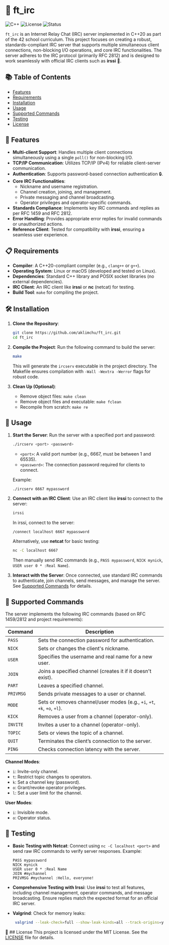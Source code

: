 # 🚀 ft_irc 

![C++](https://img.shields.io/badge/C++-98-blue.svg)
![License](https://img.shields.io/badge/license-MIT-green.svg)
![Status](https://img.shields.io/badge/status-complete-brightgreen.svg)

`ft_irc` is an Internet Relay Chat (IRC) server implemented in C++20 as part of the 42 school curriculum. This project focuses on creating a robust, standards-compliant IRC server that supports multiple simultaneous client connections, non-blocking I/O operations, and core IRC functionalities. The server adheres to the IRC protocol (primarily RFC 2812) and is designed to work seamlessly with official IRC clients such as **irssi** 📡.

## 📚 Table of Contents
- [Features](#features)
- [Requirements](#requirements)
- [Installation](#installation)
- [Usage](#usage)
- [Supported Commands](#supported-commands)
- [Testing](#testing)
- [License](#license)

## 🌟 Features 
- **Multi-client Support**: Handles multiple client connections simultaneously using a single `poll()` for non-blocking I/O.
- **TCP/IP Communication**: Utilizes TCP/IP (IPv4) for reliable client-server communication.
- **Authentication**: Supports password-based connection authentication 🔒.
- **Core IRC Functionalities**:
  - Nickname and username registration.
  - Channel creation, joining, and management.
  - Private messaging and channel broadcasting.
  - Operator privileges and operator-specific commands.
- **Standards Compliance**: Implements key IRC commands and replies as per RFC 1459 and RFC 2812.
- **Error Handling**: Provides appropriate error replies for invalid commands or unauthorized actions.
- **Reference Client**: Tested for compatibility with **irssi**, ensuring a seamless user experience.

## 📋 Requirements 
- **Compiler**: A C++20-compliant compiler (e.g., `clang++` or `g++`).
- **Operating System**: Linux or macOS (developed and tested on Linux).
- **Dependencies**: Standard C++ library and POSIX socket libraries (no external dependencies).
- **IRC Client**: An IRC client like **irssi** or **nc** (netcat) for testing.
- **Build Tool**: `make` for compiling the project.

## 🛠️ Installation 
1. **Clone the Repository**:
   ```bash
   git clone https://github.com/aklimchu/ft_irc.git
   cd ft_irc
   ```

2. **Compile the Project**:
   Run the following command to build the server:
   ```bash
   make
   ```
   This will generate the `ircserv` executable in the project directory. The Makefile ensures compilation with `-Wall -Wextra -Werror` flags for robust code.

3. **Clean Up (Optional)**:
   - Remove object files: `make clean`
   - Remove object files and executable: `make fclean`
   - Recompile from scratch: `make re`

## 📲 Usage 
1. **Start the Server**:
   Run the server with a specified port and password:
   ```bash
   ./ircserv <port> <password>
   ```
   - `<port>`: A valid port number (e.g., 6667, must be between 1 and 65535).
   - `<password>`: The connection password required for clients to connect.

   Example:
   ```bash
   ./ircserv 6667 mypassword
   ```

2. **Connect with an IRC Client**:
   Use an IRC client like **irssi** to connect to the server:
   ```bash
   irssi
   ```
   In irssi, connect to the server:
   ```
   /connect localhost 6667 mypassword
   ```
   Alternatively, use **netcat** for basic testing:
   ```bash
   nc -C localhost 6667
   ```
   Then manually send IRC commands (e.g., `PASS mypassword`, `NICK mynick`, `USER user 0 * :Real Name`).

3. **Interact with the Server**:
   Once connected, use standard IRC commands to authenticate, join channels, send messages, and manage the server. See [Supported Commands](#supported-commands) for details.

## 📜 Supported Commands 
The server implements the following IRC commands (based on RFC 1459/2812 and project requirements):

| Command       | Description                                                                 |
|---------------|-----------------------------------------------------------------------------|
| `PASS`        | Sets the connection password for authentication.                            |
| `NICK`        | Sets or changes the client's nickname.                                      |
| `USER`        | Specifies the username and real name for a new user.                        |
| `JOIN`        | Joins a specified channel (creates it if it doesn't exist).                 |
| `PART`        | Leaves a specified channel.                                                |
| `PRIVMSG`     | Sends private messages to a user or channel.                                |
| `MODE`        | Sets or removes channel/user modes (e.g., `+i`, `+t`, `+k`, `+o`, `+l`).    |
| `KICK`        | Removes a user from a channel (operator-only).                             |
| `INVITE`      | Invites a user to a channel (operator-only).                               |
| `TOPIC`       | Sets or views the topic of a channel.                                      |
| `QUIT`        | Terminates the client’s connection to the server.                          |
| `PING`        | Checks connection latency with the server.                                  |

**Channel Modes**:
- `i`: Invite-only channel.
- `t`: Restrict topic changes to operators.
- `k`: Set a channel key (password).
- `o`: Grant/revoke operator privileges.
- `l`: Set a user limit for the channel.

**User Modes**:
- `i`: Invisible mode.
- `o`: Operator status.

## 🧪 Testing 
- **Basic Testing with Netcat**:
  Connect using `nc -C localhost <port>` and send raw IRC commands to verify server responses. Example:
  ```
  PASS mypassword
  NICK mynick
  USER user 0 * :Real Name
  JOIN #mychannel
  PRIVMSG #mychannel :Hello, everyone!
  ```

- **Comprehensive Testing with Irssi**:
  Use **irssi** to test all features, including channel management, operator commands, and message broadcasting. Ensure replies match the expected format for an official IRC server.

- **Valgrind**:
  Check for memory leaks:
  ```bash
   valgrind --leak-check=full --show-leak-kinds=all --track-origins=yes ./ircserv 6667 mypassword
   ```
  
📄 ## License 
This project is licensed under the MIT License. See the [LICENSE](LICENSE) file for details.
